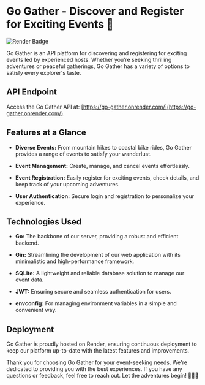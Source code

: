 # Go Gather - Discover and Register for Exciting Events 🎉

![Render Badge](https://img.shields.io/badge/deployed%20on-render-brightgreen)

Go Gather is an API platform for discovering and registering for exciting events led by experienced hosts. Whether you’re seeking thrilling adventures or peaceful gatherings, Go Gather has a variety of options to satisfy every explorer's taste.

## API Endpoint

Access the Go Gather API at: [https://go-gather.onrender.com/](https://go-gather.onrender.com/)

## Features at a Glance

- **Diverse Events:** From mountain hikes to coastal bike rides, Go Gather provides a range of events to satisfy your wanderlust.
  
- **Event Management:** Create, manage, and cancel events effortlessly.

- **Event Registration:** Easily register for exciting events, check details, and keep track of your upcoming adventures.

- **User Authentication:** Secure login and registration to personalize your experience.

## Technologies Used

- **Go:** The backbone of our server, providing a robust and efficient backend.
  
- **Gin:** Streamlining the development of our web application with its minimalistic and high-performance framework.

- **SQLite:** A lightweight and reliable database solution to manage our event data.

- **JWT:** Ensuring secure and seamless authentication for users.

- **envconfig:** For managing environment variables in a simple and convenient way.

## Deployment

Go Gather is proudly hosted on Render, ensuring continuous deployment to keep our platform up-to-date with the latest features and improvements.

Thank you for choosing Go Gather for your event-seeking needs. We're dedicated to providing you with the best experiences. If you have any questions or feedback, feel free to reach out. Let the adventures begin! 🎊🌟🎈

